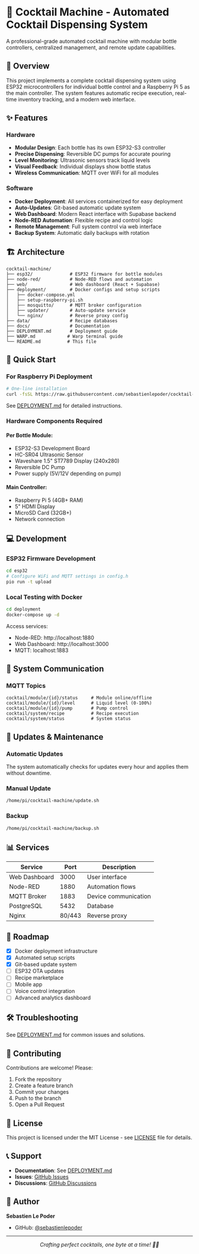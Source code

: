 # 🍹 Cocktail Machine - Automated Cocktail Dispensing System

A professional-grade automated cocktail machine with modular bottle controllers, centralized management, and remote update capabilities.

## 🎯 Overview

This project implements a complete cocktail dispensing system using ESP32 microcontrollers for individual bottle control and a Raspberry Pi 5 as the main controller. The system features automatic recipe execution, real-time inventory tracking, and a modern web interface.

## ✨ Features

### Hardware
- **Modular Design**: Each bottle has its own ESP32-S3 controller
- **Precise Dispensing**: Reversible DC pumps for accurate pouring
- **Level Monitoring**: Ultrasonic sensors track liquid levels
- **Visual Feedback**: Individual displays show bottle status
- **Wireless Communication**: MQTT over WiFi for all modules

### Software
- **Docker Deployment**: All services containerized for easy deployment
- **Auto-Updates**: Git-based automatic update system
- **Web Dashboard**: Modern React interface with Supabase backend
- **Node-RED Automation**: Flexible recipe and control logic
- **Remote Management**: Full system control via web interface
- **Backup System**: Automatic daily backups with rotation

## 🏗️ Architecture

```
cocktail-machine/
├── esp32/              # ESP32 firmware for bottle modules
├── node-red/           # Node-RED flows and automation
├── web/                # Web dashboard (React + Supabase)
├── deployment/         # Docker configs and setup scripts
│   ├── docker-compose.yml
│   ├── setup-raspberry-pi.sh
│   ├── mosquitto/      # MQTT broker configuration
│   ├── updater/        # Auto-update service
│   └── nginx/          # Reverse proxy config
├── data/               # Recipe databases
├── docs/               # Documentation
├── DEPLOYMENT.md       # Deployment guide
├── WARP.md            # Warp terminal guide
└── README.md          # This file
```

## 🚀 Quick Start

### For Raspberry Pi Deployment

```bash
# One-line installation
curl -fsSL https://raw.githubusercontent.com/sebastienlepoder/cocktail-machine/main/deployment/setup-raspberry-pi.sh | bash
```

See [DEPLOYMENT.md](DEPLOYMENT.md) for detailed instructions.

### Hardware Components Required

#### Per Bottle Module:
- ESP32-S3 Development Board
- HC-SR04 Ultrasonic Sensor
- Waveshare 1.5" ST7789 Display (240x280)
- Reversible DC Pump
- Power supply (5V/12V depending on pump)

#### Main Controller:
- Raspberry Pi 5 (4GB+ RAM)
- 5" HDMI Display
- MicroSD Card (32GB+)
- Network connection

## 💻 Development

### ESP32 Firmware Development

```bash
cd esp32
# Configure WiFi and MQTT settings in config.h
pio run -t upload
```

### Local Testing with Docker

```bash
cd deployment
docker-compose up -d
```

Access services:
- Node-RED: http://localhost:1880
- Web Dashboard: http://localhost:3000
- MQTT: localhost:1883

## 📡 System Communication

### MQTT Topics

```
cocktail/module/{id}/status     # Module online/offline
cocktail/module/{id}/level      # Liquid level (0-100%)
cocktail/module/{id}/pump       # Pump control
cocktail/system/recipe          # Recipe execution
cocktail/system/status          # System status
```

## 🔄 Updates & Maintenance

### Automatic Updates

The system automatically checks for updates every hour and applies them without downtime.

### Manual Update

```bash
/home/pi/cocktail-machine/update.sh
```

### Backup

```bash
/home/pi/cocktail-machine/backup.sh
```

## 📊 Services

| Service | Port | Description |
|---------|------|-------------|
| Web Dashboard | 3000 | User interface |
| Node-RED | 1880 | Automation flows |
| MQTT Broker | 1883 | Device communication |
| PostgreSQL | 5432 | Database |
| Nginx | 80/443 | Reverse proxy |

## 🌟 Roadmap

- [x] Docker deployment infrastructure
- [x] Automated setup scripts
- [x] Git-based update system
- [ ] ESP32 OTA updates
- [ ] Recipe marketplace
- [ ] Mobile app
- [ ] Voice control integration
- [ ] Advanced analytics dashboard

## 🛠️ Troubleshooting

See [DEPLOYMENT.md](DEPLOYMENT.md#troubleshooting) for common issues and solutions.

## 🤝 Contributing

Contributions are welcome! Please:

1. Fork the repository
2. Create a feature branch
3. Commit your changes
4. Push to the branch
5. Open a Pull Request

## 📝 License

This project is licensed under the MIT License - see [LICENSE](LICENSE) file for details.

## 📞 Support

- **Documentation**: See [DEPLOYMENT.md](DEPLOYMENT.md)
- **Issues**: [GitHub Issues](https://github.com/sebastienlepoder/cocktail-machine/issues)
- **Discussions**: [GitHub Discussions](https://github.com/sebastienlepoder/cocktail-machine/discussions)

## 👥 Author

**Sebastien Le Poder**
- GitHub: [@sebastienlepoder](https://github.com/sebastienlepoder)

---

<p align="center">
  <i>Crafting perfect cocktails, one byte at a time! 🍹✨</i>
</p>
